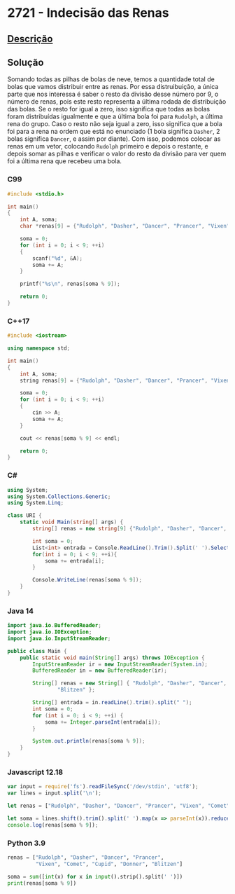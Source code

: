 # 2721 - Indecisão das Renas

## [Descrição](https://www.beecrowd.com.br/judge/pt/problems/view/2721)

## Solução

Somando todas as pilhas de bolas de neve, temos a quantidade total de bolas que vamos distribuir entre as renas. Por essa distruibuição, a única parte que nos interessa é saber o resto da divisão desse número por 9, o número de renas, pois este resto representa a última rodada de distribuição das bolas. Se o resto for igual a zero, isso significa que todas as bolas foram distribuídas igualmente e que a última bola foi para `Rudolph`, a última rena do grupo. Caso o resto não seja igual a zero, isso significa que a bola foi para a rena na ordem que está no enunciado (1 bola significa `Dasher`, 2 bolas significa `Dancer`, e assim por diante). Com isso, podemos colocar as renas em um vetor, colocando `Rudolph` primeiro e depois o restante, e depois somar as pilhas e verificar o valor do resto da divisão para ver quem foi a última rena que recebeu uma bola.

### C99

```c
#include <stdio.h>

int main()
{
    int A, soma;
    char *renas[9] = {"Rudolph", "Dasher", "Dancer", "Prancer", "Vixen", "Comet", "Cupid", "Donner", "Blitzen"};

    soma = 0;
    for (int i = 0; i < 9; ++i)
    {
        scanf("%d", &A);
        soma += A;
    }

    printf("%s\n", renas[soma % 9]);

    return 0;
}
```

### C++17

```cpp
#include <iostream>

using namespace std;

int main()
{
    int A, soma;
    string renas[9] = {"Rudolph", "Dasher", "Dancer", "Prancer", "Vixen", "Comet", "Cupid", "Donner", "Blitzen"};

    soma = 0;
    for (int i = 0; i < 9; ++i)
    {
        cin >> A;
        soma += A;
    }

    cout << renas[soma % 9] << endl;

    return 0;
}
```

### C#

```cs
using System;
using System.Collections.Generic;
using System.Linq;

class URI {
    static void Main(string[] args) {
        string[] renas = new string[9] {"Rudolph", "Dasher", "Dancer", "Prancer", "Vixen", "Comet", "Cupid", "Donner", "Blitzen"};

        int soma = 0;
        List<int> entrada = Console.ReadLine().Trim().Split(' ').Select(x => int.Parse(x)).ToList();
        for(int i = 0; i < 9; ++i){
            soma += entrada[i];
        }

        Console.WriteLine(renas[soma % 9]);
    }
}
```

### Java 14

```java
import java.io.BufferedReader;
import java.io.IOException;
import java.io.InputStreamReader;

public class Main {
    public static void main(String[] args) throws IOException {
        InputStreamReader ir = new InputStreamReader(System.in);
        BufferedReader in = new BufferedReader(ir);

        String[] renas = new String[] { "Rudolph", "Dasher", "Dancer", "Prancer", "Vixen", "Comet", "Cupid", "Donner",
                "Blitzen" };

        String[] entrada = in.readLine().trim().split(" ");
        int soma = 0;
        for (int i = 0; i < 9; ++i) {
            soma += Integer.parseInt(entrada[i]);
        }

        System.out.println(renas[soma % 9]);
    }
}
```

### Javascript 12.18

```js
var input = require('fs').readFileSync('/dev/stdin', 'utf8');
var lines = input.split('\n');

let renas = ["Rudolph", "Dasher", "Dancer", "Prancer", "Vixen", "Comet", "Cupid", "Donner", "Blitzen"];

let soma = lines.shift().trim().split(' ').map(x => parseInt(x)).reduce((acc, cur) => acc + cur, 0);
console.log(renas[soma % 9]);
```

### Python 3.9

```py
renas = ["Rudolph", "Dasher", "Dancer", "Prancer",
         "Vixen", "Comet", "Cupid", "Donner", "Blitzen"]

soma = sum([int(x) for x in input().strip().split(' ')])
print(renas[soma % 9])
```